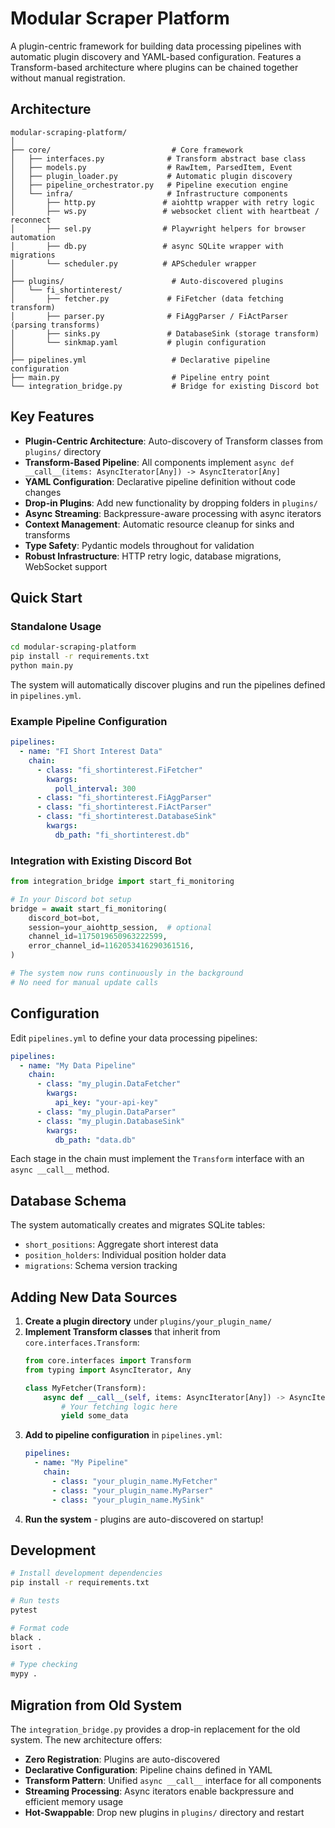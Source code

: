 # Modular Scraper Platform

A plugin-centric framework for building data processing pipelines with automatic plugin discovery and YAML-based configuration. Features a Transform-based architecture where plugins can be chained together without manual registration.

## Architecture

```
modular-scraping-platform/
│
├── core/                           # Core framework
│   ├── interfaces.py              # Transform abstract base class
│   ├── models.py                  # RawItem, ParsedItem, Event
│   ├── plugin_loader.py           # Automatic plugin discovery
│   ├── pipeline_orchestrator.py   # Pipeline execution engine
│   └── infra/                     # Infrastructure components
│       ├── http.py               # aiohttp wrapper with retry logic
│       ├── ws.py                 # websocket client with heartbeat / reconnect
│       ├── sel.py                # Playwright helpers for browser automation
│       ├── db.py                 # async SQLite wrapper with migrations
│       └── scheduler.py          # APScheduler wrapper
│
├── plugins/                        # Auto-discovered plugins
│   └── fi_shortinterest/
│       ├── fetcher.py             # FiFetcher (data fetching transform)
│       ├── parser.py              # FiAggParser / FiActParser (parsing transforms)
│       ├── sinks.py               # DatabaseSink (storage transform)
│       └── sinkmap.yaml           # plugin configuration
│
├── pipelines.yml                   # Declarative pipeline configuration
├── main.py                         # Pipeline entry point
└── integration_bridge.py           # Bridge for existing Discord bot
```

## Key Features

- **Plugin-Centric Architecture**: Auto-discovery of Transform classes from `plugins/` directory
- **Transform-Based Pipeline**: All components implement `async def __call__(items: AsyncIterator[Any]) -> AsyncIterator[Any]`
- **YAML Configuration**: Declarative pipeline definition without code changes
- **Drop-in Plugins**: Add new functionality by dropping folders in `plugins/`
- **Async Streaming**: Backpressure-aware processing with async iterators
- **Context Management**: Automatic resource cleanup for sinks and transforms
- **Type Safety**: Pydantic models throughout for validation
- **Robust Infrastructure**: HTTP retry logic, database migrations, WebSocket support

## Quick Start

### Standalone Usage

```bash
cd modular-scraping-platform
pip install -r requirements.txt
python main.py
```

The system will automatically discover plugins and run the pipelines defined in `pipelines.yml`.

### Example Pipeline Configuration

```yaml
pipelines:
  - name: "FI Short Interest Data"
    chain:
      - class: "fi_shortinterest.FiFetcher"
        kwargs:
          poll_interval: 300
      - class: "fi_shortinterest.FiAggParser"
      - class: "fi_shortinterest.FiActParser"  
      - class: "fi_shortinterest.DatabaseSink"
        kwargs:
          db_path: "fi_shortinterest.db"
```

### Integration with Existing Discord Bot

```python
from integration_bridge import start_fi_monitoring

# In your Discord bot setup
bridge = await start_fi_monitoring(
    discord_bot=bot,
    session=your_aiohttp_session,  # optional
    channel_id=1175019650963222599,
    error_channel_id=1162053416290361516,
)

# The system now runs continuously in the background
# No need for manual update calls
```

## Configuration

Edit `pipelines.yml` to define your data processing pipelines:

```yaml
pipelines:
  - name: "My Data Pipeline"
    chain:
      - class: "my_plugin.DataFetcher"
        kwargs:
          api_key: "your-api-key"
      - class: "my_plugin.DataParser"
      - class: "my_plugin.DatabaseSink"
        kwargs:
          db_path: "data.db"
```

Each stage in the chain must implement the `Transform` interface with an `async __call__` method.

## Database Schema

The system automatically creates and migrates SQLite tables:

- `short_positions`: Aggregate short interest data
- `position_holders`: Individual position holder data
- `migrations`: Schema version tracking

## Adding New Data Sources

1. **Create a plugin directory** under `plugins/your_plugin_name/`
2. **Implement Transform classes** that inherit from `core.interfaces.Transform`:
   ```python
   from core.interfaces import Transform
   from typing import AsyncIterator, Any
   
   class MyFetcher(Transform):
       async def __call__(self, items: AsyncIterator[Any]) -> AsyncIterator[Any]:
           # Your fetching logic here
           yield some_data
   ```
3. **Add to pipeline configuration** in `pipelines.yml`:
   ```yaml
   pipelines:
     - name: "My Pipeline"
       chain:
         - class: "your_plugin_name.MyFetcher"
         - class: "your_plugin_name.MyParser"
         - class: "your_plugin_name.MySink"
   ```
4. **Run the system** - plugins are auto-discovered on startup!

## Development

```bash
# Install development dependencies
pip install -r requirements.txt

# Run tests
pytest

# Format code
black .
isort .

# Type checking
mypy .
```

## Migration from Old System

The `integration_bridge.py` provides a drop-in replacement for the old system. The new architecture offers:

- **Zero Registration**: Plugins are auto-discovered
- **Declarative Configuration**: Pipeline chains defined in YAML
- **Transform Pattern**: Unified `async __call__` interface for all components  
- **Streaming Processing**: Async iterators enable backpressure and efficient memory usage
- **Hot-Swappable**: Drop new plugins in `plugins/` directory and restart